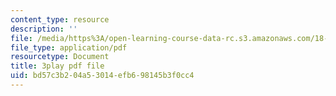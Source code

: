 ```yaml
---
content_type: resource
description: ''
file: /media/https%3A/open-learning-course-data-rc.s3.amazonaws.com/18-06sc-linear-algebra-fall-2011/bd57c3b204a53014efb698145b3f0cc4_cdZnhQjJu4I.pdf
file_type: application/pdf
resourcetype: Document
title: 3play pdf file
uid: bd57c3b2-04a5-3014-efb6-98145b3f0cc4
---
```

